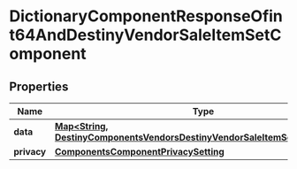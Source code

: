 
# DictionaryComponentResponseOfint64AndDestinyVendorSaleItemSetComponent

## Properties
Name | Type | Description | Notes
------------ | ------------- | ------------- | -------------
**data** | [**Map&lt;String, DestinyComponentsVendorsDestinyVendorSaleItemSetComponent&gt;**](DestinyComponentsVendorsDestinyVendorSaleItemSetComponent.md) |  |  [optional]
**privacy** | [**ComponentsComponentPrivacySetting**](ComponentsComponentPrivacySetting.md) |  |  [optional]



